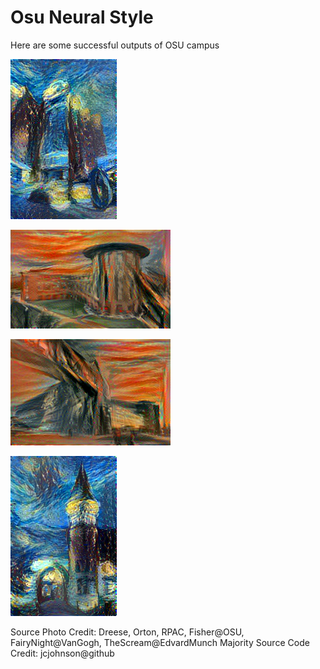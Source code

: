 # Osu Neural Style

Here are some successful outputs of OSU campus

![Dreese](https://github.com/flyingpoops/osu-neural-style/blob/master/output/starry_dreese_400.png)

![Fisher](https://github.com/flyingpoops/osu-neural-style/blob/master/output/scream_fisher_i400_c5_s100.png)

![RPAC](https://github.com/flyingpoops/osu-neural-style/blob/master/output/scream_rpac_400.png)

![Orton](https://github.com/flyingpoops/osu-neural-style/blob/master/output/starry_orton_500.png)

Source Photo Credit: Dreese, Orton, RPAC, Fisher@OSU, FairyNight@VanGogh, TheScream@EdvardMunch
Majority Source Code Credit: jcjohnson@github
